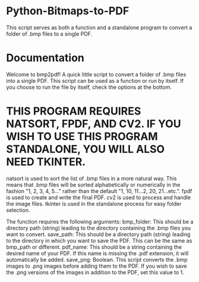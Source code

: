 # Python-Bitmaps-to-PDF
This script serves as both a function and a standalone program to convert a folder of .bmp files to a single PDF.

# Documentation

Welcome to bmp2pdf! A quick little script to convert a folder of .bmp files into a single PDF.
This script can be used as a function or run by itself. 
If you choose to run the file by itself, check the options at the bottom. 

# THIS PROGRAM REQUIRES NATSORT, FPDF, AND CV2. IF YOU WISH TO USE THIS PROGRAM STANDALONE, YOU WILL ALSO NEED TKINTER.

natsort is used to sort the list of .bmp files in a more natural way. This means that .bmp files will be sorted alphabetically or numerically in the fashion "1, 2, 3, 4, 5..." rather than the default "1, 10, 11...2, 20, 21...etc.".
fpdf is used to create and write the final PDF.
cv2 is used to process and handle the image files.
tkinter is used in the standalone process for easy folder selection.

The function requires the following arguments:
bmp_folder: This should be a directory path (string) leading to the directory containing the .bmp files you want to convert.
save_path: This should be a directory path (string) leading to the directory in which you want to save the PDF. This can be the same as bmp_path or different.
pdf_name: This should be a string containing the desired name of your PDF. If this name is missing the .pdf extension, it will automatically be added.
save_png: Boolean. This script converts the .bmp images to .png images before adding them to the PDF. If you wish to save the .png versions of the images in addition to the PDF, set this value to 1.

